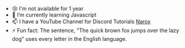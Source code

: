 - 😢 I'm not available for 1 year
- 🌱 I’m currently learning Javascript
- 📫 I have a YouTube Channel for Discord Tutorials <a href="https://www.youtube.com/c/NaroxEG">Narox</a>
- ⚡ Fun fact: The sentence, "The quick brown fox jumps over the lazy dog" uses every letter in the English language.


